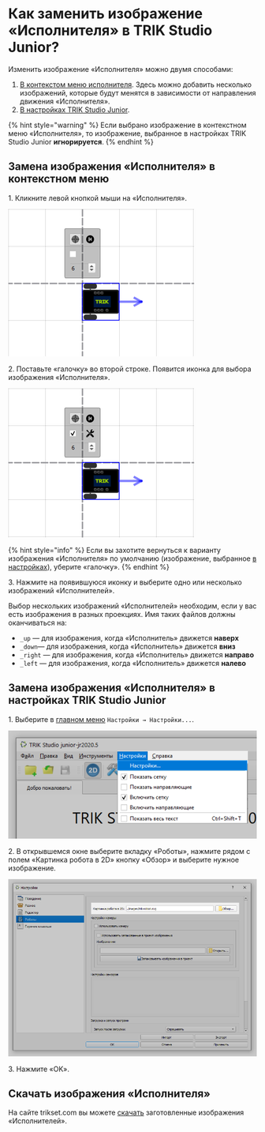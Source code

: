 # Как заменить изображение «Исполнителя» в TRIK Studio Junior?

Изменить изображение «Исполнителя» можно двумя способами:

1. [В контекстом меню исполнителя](robot-image-change.md#context). Здесь можно добавить несколько изображений, которые будут менятся в зависимости от направления движения «Исполнителя».
2. [В настройках TRIK Studio Junior](robot-image-change.md#settings).

{% hint style="warning" %}
Если выбрано изображение в контекстном меню «Исполнителя», то изображение, выбранное в настройках TRIK Studio Junior **игнорируется**.
{% endhint %}

## Замена изображения «Исполнителя» в контекстном меню <a href="#context" id="context"></a>

1\. Кликните левой кнопкой мыши на «Исполнителя».

![](../../.gitbook/assets/change-img-1.png)

2\. Поставьте «галочку» во второй строке. Появится иконка для выбора изображения «Исполнителя».

![](../../.gitbook/assets/change-img-2.png)

{% hint style="info" %}
Если вы захотите вернуться к варианту изображения «Исполнителя» по умолчанию (изображение, выбранное [в настройках](robot-image-change.md#settings)), уберите «галочку».
{% endhint %}

3\. Нажмите на появившуюся иконку и выберите одно или несколько изображений «Исполнителей».

Выбор нескольких изображений «Исполнителей» необходим, если у вас есть изображения в разных проекциях. Имя таких файлов должны оканчиваться на:

* `_up` — для изображения, когда «Исполнитель» движется **наверх**
* `_down`— для изображения, когда «Исполнитель» движется **вниз**
* `_right` — для изображения, когда «Исполнитель» движется **направо**
* `_left` — для изображения, когда «Исполнитель» движется **налево**

## Замена изображения «Исполнителя» в настройках TRIK Studio Junior <a href="#settings" id="settings"></a>

1\. Выберите в [главном меню](../../studio/interface/main-menu.md#menu-settings) `Настройки → Настройки...`.

![](../../.gitbook/assets/settings.png)

2\. В открывшемся окне выберите вкладку «Роботы», нажмите рядом с полем «Картинка робота в 2D» кнопку «Обзор» и выберите нужное изображение.

![](../../.gitbook/assets/robot-image.png)

3\. Нажмите «OK».

## Скачать изображения «Исполнителя» <a href="#download" id="download"></a>

На сайте trikset.com вы можете [скачать](https://trikset.com/products/trik-studio-junior#fields) заготовленные изображения «Исполнителей».

